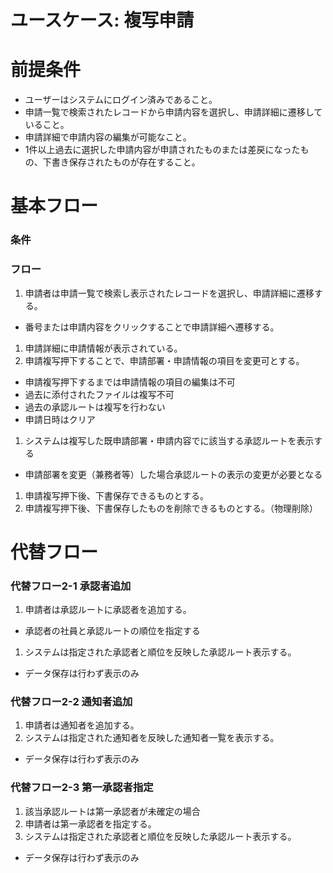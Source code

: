 # ユースケース: 複写申請

# 前提条件

- ユーザーはシステムにログイン済みであること。
- 申請一覧で検索されたレコードから申請内容を選択し、申請詳細に遷移していること。
- 申請詳細で申請内容の編集が可能なこと。
- 1件以上過去に選択した申請内容が申請されたものまたは差戻になったもの、下書き保存されたものが存在すること。

# 基本フロー

### 条件

### フロー

1. 申請者は申請一覧で検索し表示されたレコードを選択し、申請詳細に遷移する。
  - 番号または申請内容をクリックすることで申請詳細へ遷移する。
1. 申請詳細に申請情報が表示されている。
1. 申請複写押下することで、申請部署・申請情報の項目を変更可とする。
  - 申請複写押下するまでは申請情報の項目の編集は不可
  - 過去に添付されたファイルは複写不可
  - 過去の承認ルートは複写を行わない
  - 申請日時はクリア
1. システムは複写した既申請部署・申請内容でに該当する承認ルートを表示する
  - 申請部署を変更（兼務者等）した場合承認ルートの表示の変更が必要となる
1. 申請複写押下後、下書保存できるものとする。
1. 申請複写押下後、下書保存したものを削除できるものとする。（物理削除）



# 代替フロー

### 代替フロー2-1 承認者追加

1. 申請者は承認ルートに承認者を追加する。
  - 承認者の社員と承認ルートの順位を指定する
1. システムは指定された承認者と順位を反映した承認ルート表示する。
  - データ保存は行わず表示のみ

### 代替フロー2-2 通知者追加

1. 申請者は通知者を追加する。
1. システムは指定された通知者を反映した通知者一覧を表示する。
  - データ保存は行わず表示のみ

### 代替フロー2-3 第一承認者指定

1. 該当承認ルートは第一承認者が未確定の場合
1. 申請者は第一承認者を指定する。
1. システムは指定された承認者と順位を反映した承認ルート表示する。
  - データ保存は行わず表示のみ